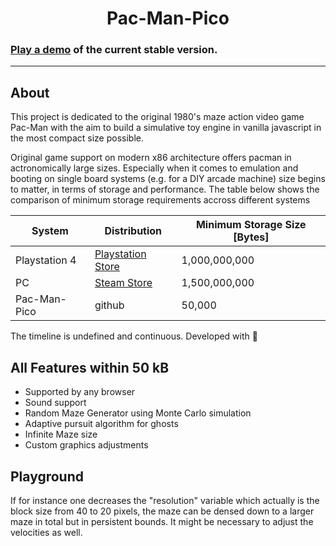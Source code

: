<h1 align=center><strong> Pac-Man-Pico</strong> </h1> 



### [Play a demo](https://codepen.io/b0-b/pen/abjzZJQ) of the current stable version. 
---
## About
This project is dedicated to the original 1980's maze action video game Pac-Man with the aim to build a simulative toy engine in vanilla javascript in the most compact size possible. 

Original game support on modern x86 architecture offers pacman in actronomically large sizes. Especially when it comes to emulation and booting on single board systems (e.g. for a DIY arcade machine) size begins to matter, in terms of storage and performance. The table below shows the comparison of minimum storage requirements accross different systems

|System|Distribution|Minimum Storage Size [Bytes]|
|-|-|-|
|Playstation 4 | [Playstation Store](https://store.playstation.com/en-us/product/UP0700-CUSA03955_00-PACMAN0000000000) | 1,000,000,000||
|PC|[Steam Store](https://store.steampowered.com/app/394160/ARCADE_GAME_SERIES_PACMAN/) | 1,500,000,000|
|Pac-Man-Pico|github| 50,000|

The timeline is undefined and continuous. Developed with 💛

## All Features within <strong>50 kB</strong>
- Supported by any browser
- Sound support
- Random Maze Generator using Monte Carlo simulation
- Adaptive pursuit algorithm for ghosts
- Infinite Maze size
- Custom graphics adjustments


## Playground

If for instance one decreases the "resolution" variable which actually is the block size from 40 to 20 pixels, the maze can be densed down to a larger maze in total but in persistent bounds.
It might be necessary to adjust the velocities as well.

